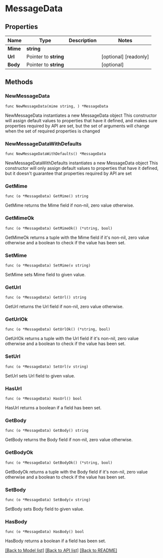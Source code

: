 # MessageData

## Properties

Name | Type | Description | Notes
------------ | ------------- | ------------- | -------------
**Mime** | **string** |  | 
**Url** | Pointer to **string** |  | [optional] [readonly] 
**Body** | Pointer to **string** |  | [optional] 

## Methods

### NewMessageData

`func NewMessageData(mime string, ) *MessageData`

NewMessageData instantiates a new MessageData object
This constructor will assign default values to properties that have it defined,
and makes sure properties required by API are set, but the set of arguments
will change when the set of required properties is changed

### NewMessageDataWithDefaults

`func NewMessageDataWithDefaults() *MessageData`

NewMessageDataWithDefaults instantiates a new MessageData object
This constructor will only assign default values to properties that have it defined,
but it doesn't guarantee that properties required by API are set

### GetMime

`func (o *MessageData) GetMime() string`

GetMime returns the Mime field if non-nil, zero value otherwise.

### GetMimeOk

`func (o *MessageData) GetMimeOk() (*string, bool)`

GetMimeOk returns a tuple with the Mime field if it's non-nil, zero value otherwise
and a boolean to check if the value has been set.

### SetMime

`func (o *MessageData) SetMime(v string)`

SetMime sets Mime field to given value.


### GetUrl

`func (o *MessageData) GetUrl() string`

GetUrl returns the Url field if non-nil, zero value otherwise.

### GetUrlOk

`func (o *MessageData) GetUrlOk() (*string, bool)`

GetUrlOk returns a tuple with the Url field if it's non-nil, zero value otherwise
and a boolean to check if the value has been set.

### SetUrl

`func (o *MessageData) SetUrl(v string)`

SetUrl sets Url field to given value.

### HasUrl

`func (o *MessageData) HasUrl() bool`

HasUrl returns a boolean if a field has been set.

### GetBody

`func (o *MessageData) GetBody() string`

GetBody returns the Body field if non-nil, zero value otherwise.

### GetBodyOk

`func (o *MessageData) GetBodyOk() (*string, bool)`

GetBodyOk returns a tuple with the Body field if it's non-nil, zero value otherwise
and a boolean to check if the value has been set.

### SetBody

`func (o *MessageData) SetBody(v string)`

SetBody sets Body field to given value.

### HasBody

`func (o *MessageData) HasBody() bool`

HasBody returns a boolean if a field has been set.


[[Back to Model list]](../README.md#documentation-for-models) [[Back to API list]](../README.md#documentation-for-api-endpoints) [[Back to README]](../README.md)


